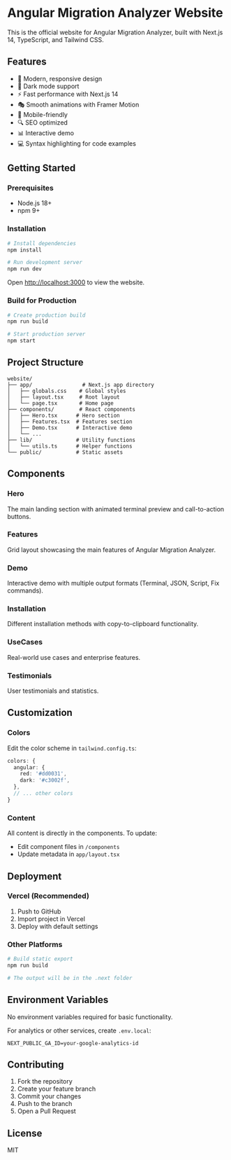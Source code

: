# Angular Migration Analyzer Website

This is the official website for Angular Migration Analyzer, built with Next.js 14, TypeScript, and Tailwind CSS.

## Features

- 🎨 Modern, responsive design
- 🌙 Dark mode support
- ⚡ Fast performance with Next.js 14
- 🎭 Smooth animations with Framer Motion
- 📱 Mobile-friendly
- 🔍 SEO optimized
- 📊 Interactive demo
- 💻 Syntax highlighting for code examples

## Getting Started

### Prerequisites

- Node.js 18+ 
- npm 9+

### Installation

```bash
# Install dependencies
npm install

# Run development server
npm run dev
```

Open [http://localhost:3000](http://localhost:3000) to view the website.

### Build for Production

```bash
# Create production build
npm run build

# Start production server
npm start
```

## Project Structure

```
website/
├── app/                # Next.js app directory
│   ├── globals.css    # Global styles
│   ├── layout.tsx     # Root layout
│   └── page.tsx       # Home page
├── components/        # React components
│   ├── Hero.tsx      # Hero section
│   ├── Features.tsx  # Features section
│   ├── Demo.tsx      # Interactive demo
│   └── ...
├── lib/              # Utility functions
│   └── utils.ts      # Helper functions
└── public/           # Static assets
```

## Components

### Hero
The main landing section with animated terminal preview and call-to-action buttons.

### Features
Grid layout showcasing the main features of Angular Migration Analyzer.

### Demo
Interactive demo with multiple output formats (Terminal, JSON, Script, Fix commands).

### Installation
Different installation methods with copy-to-clipboard functionality.

### UseCases
Real-world use cases and enterprise features.

### Testimonials
User testimonials and statistics.

## Customization

### Colors
Edit the color scheme in `tailwind.config.ts`:

```typescript
colors: {
  angular: {
    red: '#dd0031',
    dark: '#c3002f',
  },
  // ... other colors
}
```

### Content
All content is directly in the components. To update:
- Edit component files in `/components`
- Update metadata in `app/layout.tsx`

## Deployment

### Vercel (Recommended)

1. Push to GitHub
2. Import project in Vercel
3. Deploy with default settings

### Other Platforms

```bash
# Build static export
npm run build

# The output will be in the .next folder
```

## Environment Variables

No environment variables required for basic functionality.

For analytics or other services, create `.env.local`:

```
NEXT_PUBLIC_GA_ID=your-google-analytics-id
```

## Contributing

1. Fork the repository
2. Create your feature branch
3. Commit your changes
4. Push to the branch
5. Open a Pull Request

## License

MIT
